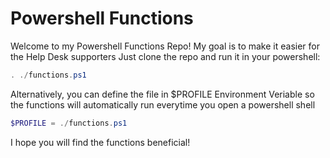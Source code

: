 # Powershell Functions
Welcome to my Powershell Functions Repo! 
My goal is to make it easier for the Help Desk supporters
Just clone the repo and run it in your powershell:
```powershell
. ./functions.ps1
```
Alternatively, you can define the file in $PROFILE Environment Veriable so the functions will automatically run everytime you open a powershell shell
```powershell
$PROFILE = ./functions.ps1
```
I hope you will find the functions beneficial!